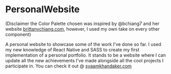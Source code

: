 # PersonalWebsite 
(Disclaimer the Color Palette chosen was inspired by @bchiang7 and her website [brittanychiang.com](brittanychiang.com), however, I used my own take on every other component)

A personal website to showcase some of the work I've done so far. I used my new knowledge of React Native and SASS to create my first implementation of a personal portfolio. It stands to be a website where I can update all the new achievements I've made alongside all the cool projects I participate in. You can check it out @ [syaamkhandaker.com](syaamkhandaker.com)

